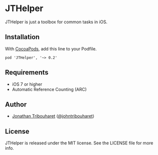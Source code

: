 # JTHelper

JTHelper is just a toolbox for common tasks in iOS.

## Installation

With [CocoaPods](http://cocoapods.org/), add this line to your Podfile.

	pod 'JTHelper', '~> 0.2'

## Requirements

- iOS 7 or higher
- Automatic Reference Counting (ARC)

## Author

- [Jonathan Tribouharet](https://github.com/jonathantribouharet) ([@johntribouharet](https://twitter.com/johntribouharet))

## License

JTHelper is released under the MIT license. See the LICENSE file for more info.
